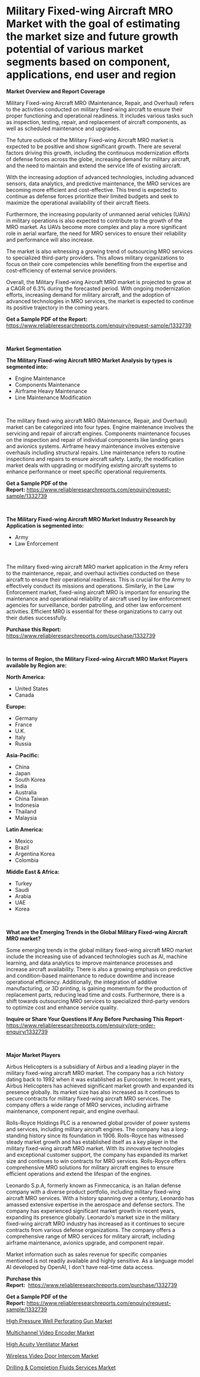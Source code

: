 <p><h1>Military Fixed-wing Aircraft MRO Market with the goal of estimating the market size and future growth potential of various market segments based on component, applications, end user and region</h1></p><p><strong>Market Overview and Report Coverage</strong></p>
<p><p>Military Fixed-wing Aircraft MRO (Maintenance, Repair, and Overhaul) refers to the activities conducted on military fixed-wing aircraft to ensure their proper functioning and operational readiness. It includes various tasks such as inspection, testing, repair, and replacement of aircraft components, as well as scheduled maintenance and upgrades.</p><p>The future outlook of the Military Fixed-wing Aircraft MRO market is expected to be positive and show significant growth. There are several factors driving this growth, including the continuous modernization efforts of defense forces across the globe, increasing demand for military aircraft, and the need to maintain and extend the service life of existing aircraft.</p><p>With the increasing adoption of advanced technologies, including advanced sensors, data analytics, and predictive maintenance, the MRO services are becoming more efficient and cost-effective. This trend is expected to continue as defense forces prioritize their limited budgets and seek to maximize the operational availability of their aircraft fleets.</p><p>Furthermore, the increasing popularity of unmanned aerial vehicles (UAVs) in military operations is also expected to contribute to the growth of the MRO market. As UAVs become more complex and play a more significant role in aerial warfare, the need for MRO services to ensure their reliability and performance will also increase.</p><p>The market is also witnessing a growing trend of outsourcing MRO services to specialized third-party providers. This allows military organizations to focus on their core competencies while benefiting from the expertise and cost-efficiency of external service providers.</p><p>Overall, the Military Fixed-wing Aircraft MRO market is projected to grow at a CAGR of 6.3% during the forecasted period. With ongoing modernization efforts, increasing demand for military aircraft, and the adoption of advanced technologies in MRO services, the market is expected to continue its positive trajectory in the coming years.</p></p>
<p><strong>Get a Sample PDF of the Report:</strong> <a href="https://www.reliableresearchreports.com/enquiry/request-sample/1332739">https://www.reliableresearchreports.com/enquiry/request-sample/1332739</a></p>
<p>&nbsp;</p>
<p><strong>Market Segmentation</strong></p>
<p><strong>The Military Fixed-wing Aircraft MRO Market Analysis by types is segmented into:</strong></p>
<p><ul><li>Engine Maintenance</li><li>Components Maintenance</li><li>Airframe Heavy Maintenance</li><li>Line Maintenance Modification</li></ul></p>
<p>&nbsp;</p>
<p><p>The military fixed-wing aircraft MRO (Maintenance, Repair, and Overhaul) market can be categorized into four types. Engine maintenance involves the servicing and repair of aircraft engines. Components maintenance focuses on the inspection and repair of individual components like landing gears and avionics systems. Airframe heavy maintenance involves extensive overhauls including structural repairs. Line maintenance refers to routine inspections and repairs to ensure aircraft safety. Lastly, the modification market deals with upgrading or modifying existing aircraft systems to enhance performance or meet specific operational requirements.</p></p>
<p><strong>Get a Sample PDF of the Report:</strong>&nbsp;<a href="https://www.reliableresearchreports.com/enquiry/request-sample/1332739">https://www.reliableresearchreports.com/enquiry/request-sample/1332739</a></p>
<p>&nbsp;</p>
<p><strong>The Military Fixed-wing Aircraft MRO Market Industry Research by Application is segmented into:</strong></p>
<p><ul><li>Army</li><li>Law Enforcement</li></ul></p>
<p>&nbsp;</p>
<p><p>The military fixed-wing aircraft MRO market application in the Army refers to the maintenance, repair, and overhaul activities conducted on these aircraft to ensure their operational readiness. This is crucial for the Army to effectively conduct its missions and operations. Similarly, in the Law Enforcement market, fixed-wing aircraft MRO is important for ensuring the maintenance and operational reliability of aircraft used by law enforcement agencies for surveillance, border patrolling, and other law enforcement activities. Efficient MRO is essential for these organizations to carry out their duties successfully.</p></p>
<p><strong>Purchase this Report:</strong>&nbsp; <a href="https://www.reliableresearchreports.com/purchase/1332739">https://www.reliableresearchreports.com/purchase/1332739</a></p>
<p>&nbsp;</p>
<p><strong>In terms of Region, the Military Fixed-wing Aircraft MRO Market Players available by Region are:</strong></p>
<p>
    <p> <strong> North America: </strong>
        <ul>
            <li>United States</li>
            <li>Canada</li>
        </ul>
        </p> 
    <p> <strong> Europe: </strong>
        <ul>
            <li>Germany</li>
            <li>France</li>
            <li>U.K.</li>
            <li>Italy</li>
            <li>Russia</li>
        </ul>
        </p> 
    <p> <strong> Asia-Pacific: </strong>
        <ul>
            <li>China</li>
            <li>Japan</li>
            <li>South Korea</li>
            <li>India</li>
            <li>Australia</li>
            <li>China Taiwan</li>
            <li>Indonesia</li>
            <li>Thailand</li>
            <li>Malaysia</li>
        </ul>
        </p> 
    <p> <strong> Latin America: </strong>
        <ul>
            <li>Mexico</li>
            <li>Brazil</li>
            <li>Argentina Korea</li>
            <li>Colombia</li>
        </ul>
        </p> 
    <p> <strong> Middle East & Africa: </strong>
        <ul>
            <li>Turkey</li>
            <li>Saudi</li>
            <li>Arabia</li>
            <li>UAE</li>
            <li>Korea</li>
        </ul>
    </p>
    </p>
<p>&nbsp;</p>
<p><strong>What are the Emerging Trends in the Global Military Fixed-wing Aircraft MRO market?</strong></p>
<p><p>Some emerging trends in the global military fixed-wing aircraft MRO market include the increasing use of advanced technologies such as AI, machine learning, and data analytics to improve maintenance processes and increase aircraft availability. There is also a growing emphasis on predictive and condition-based maintenance to reduce downtime and increase operational efficiency. Additionally, the integration of additive manufacturing, or 3D printing, is gaining momentum for the production of replacement parts, reducing lead time and costs. Furthermore, there is a shift towards outsourcing MRO services to specialized third-party vendors to optimize cost and enhance service quality.</p></p>
<p><strong>Inquire or Share Your Questions If Any Before Purchasing This Report</strong>- <a href="https://www.reliableresearchreports.com/enquiry/pre-order-enquiry/1332739">https://www.reliableresearchreports.com/enquiry/pre-order-enquiry/1332739</a></p>
<p>&nbsp;</p>
<p><strong>Major Market Players</strong></p>
<p><p>Airbus Helicopters is a subsidiary of Airbus and a leading player in the military fixed-wing aircraft MRO market. The company has a rich history dating back to 1992 when it was established as Eurocopter. In recent years, Airbus Helicopters has achieved significant market growth and expanded its presence globally. Its market size has also increased as it continues to secure contracts for military fixed-wing aircraft MRO services. The company offers a wide range of MRO services, including airframe maintenance, component repair, and engine overhaul.</p><p>Rolls-Royce Holdings PLC is a renowned global provider of power systems and services, including military aircraft engines. The company has a long-standing history since its foundation in 1906. Rolls-Royce has witnessed steady market growth and has established itself as a key player in the military fixed-wing aircraft MRO market. With its innovative technologies and exceptional customer support, the company has expanded its market size and continues to win contracts for MRO services. Rolls-Royce offers comprehensive MRO solutions for military aircraft engines to ensure efficient operations and extend the lifespan of the engines.</p><p>Leonardo S.p.A, formerly known as Finmeccanica, is an Italian defense company with a diverse product portfolio, including military fixed-wing aircraft MRO services. With a history spanning over a century, Leonardo has amassed extensive expertise in the aerospace and defense sectors. The company has experienced significant market growth in recent years, expanding its presence globally. Leonardo's market size in the military fixed-wing aircraft MRO industry has increased as it continues to secure contracts from various defense organizations. The company offers a comprehensive range of MRO services for military aircraft, including airframe maintenance, avionics upgrade, and component repair.</p><p>Market information such as sales revenue for specific companies mentioned is not readily available and highly sensitive. As a language model AI developed by OpenAI, I don't have real-time data access.</p></p>
<p><strong>Purchase this Report:</strong>&nbsp;&nbsp;<a href="https://www.reliableresearchreports.com/purchase/1332739">https://www.reliableresearchreports.com/purchase/1332739</a></p>
<p></p>
<p><strong>Get a Sample PDF of the Report:</strong>&nbsp;<a href="https://www.reliableresearchreports.com/enquiry/request-sample/1332739">https://www.reliableresearchreports.com/enquiry/request-sample/1332739</a></p>
<p><p><a href="https://www.linkedin.com/pulse/high-pressure-well-perforating-gun-market-size-share-amp-trends/">High Pressure Well Perforating Gun Market</a></p><p><a href="https://www.linkedin.com/pulse/multichannel-video-encoder-market-size-2023-2030-global/">Multichannel Video Encoder Market</a></p><p><a href="https://medium.com/@fire.honor.safe/high-acuity-ventilator-market-size-cagr-trends-2024-2030-835aa53328a7">High Acuity Ventilator Market</a></p><p><a href="https://medium.com/@nathanl41025/wireless-video-door-intercom-market-size-growth-forecast-2023-2030-424908644761">Wireless Video Door Intercom Market</a></p><p><a href="https://www.linkedin.com/pulse/drilling-amp-completion-fluids-services-market-size-share/">Drilling & Completion Fluids Services Market</a></p></p>